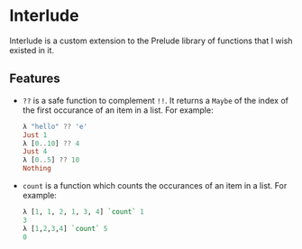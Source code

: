 # Interlude

Interlude is a custom extension to the Prelude library of functions that I wish
existed in it.

## Features

- `??` is a safe function to complement `!!`. It returns a `Maybe` of the index
  of the first occurance of an item in a list.
  For example:
  ```Haskell
  λ "hello" ?? 'e'
  Just 1
  λ [0..10] ?? 4
  Just 4
  λ [0..5] ?? 10
  Nothing
  ```

- `count` is a function which counts the occurances of an item in a list. For
  example:
  ```Haskell
  λ [1, 1, 2, 1, 3, 4] `count` 1
  3
  λ [1,2,3,4] `count` 5
  0
  ```


